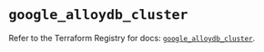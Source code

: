 # `google_alloydb_cluster`

Refer to the Terraform Registry for docs: [`google_alloydb_cluster`](https://registry.terraform.io/providers/hashicorp/google/6.6.0/docs/resources/alloydb_cluster).
